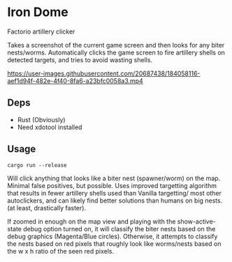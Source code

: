 # Iron Dome

Factorio artillery clicker

Takes a screenshot of the current game screen and then looks for any biter nests/worms. Automatically clicks the game screen to fire artillery shells on detected targets, and tries to avoid wasting shells.


https://user-images.githubusercontent.com/20687438/184058116-aef1d94f-482e-4f40-8fa6-a23bfc0058a3.mp4


## Deps
* Rust (Obviously)
* Need xdotool installed

## Usage
``` cargo run --release ```

Will click anything that looks like a biter nest (spawner/worm) on the map. Minimal false positives, but possible. Uses improved targetting algorithm that results in fewer artillery shells used than Vanilla targetting/ most other autoclickers, and can likely find better solutions than humans on big nests. (at least, drastically faster).

If zoomed in enough on the map view and playing with the show-active-state debug option turned on, it will classify the biter nests based on the debug graphics (Magenta/Blue circles). Otherwise, it attempts to classify the nests based on red pixels that roughly look like worms/nests based on the w x h ratio of the seen red pixels.
